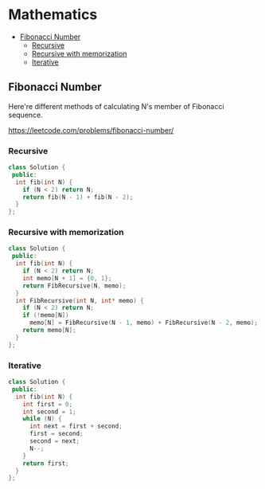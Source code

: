 # Mathematics
+ [Fibonacci Number](#fibonacci-number)
  + [Recursive](#recursive)
  + [Recursive with memorization](#recursive-with-memorization)
  + [Iterative](#iterative)

## Fibonacci Number

Here're different methods of calculating N's member of Fibonacci sequence.

https://leetcode.com/problems/fibonacci-number/

### Recursive

```C++
class Solution {
 public:
  int fib(int N) {
    if (N < 2) return N;
    return fib(N - 1) + fib(N - 2);
  }
};
```
### Recursive with memorization

```C++
class Solution {
 public:
  int fib(int N) {
    if (N < 2) return N;
    int memo[N + 1] = {0, 1};
    return FibRecursive(N, memo);
  }
  int FibRecursive(int N, int* memo) {
    if (N < 2) return N;
    if (!memo[N])
      memo[N] = FibRecursive(N - 1, memo) + FibRecursive(N - 2, memo);
    return memo[N];
  }
};
```
### Iterative

```C++
class Solution {
 public:
  int fib(int N) {
    int first = 0;
    int second = 1;
    while (N) {
      int next = first + second;
      first = second;
      second = next;
      N--;
    }
    return first;
  }
};
```
